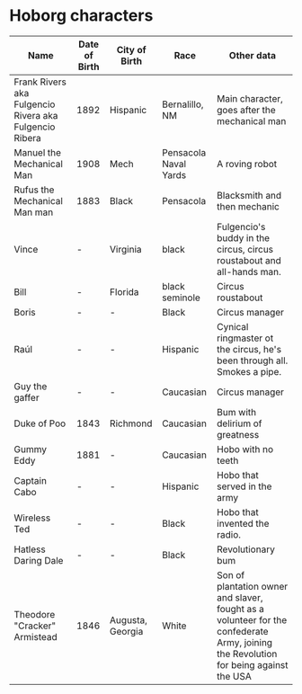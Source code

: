 Hoborg characters
===========

Name | Date of Birth | City of Birth | Race | Other data
--- |--- |--- |--- | ---
Frank Rivers aka Fulgencio Rivera aka Fulgencio Ribera | 1892 | Hispanic | Bernalillo, NM | Main character, goes after the mechanical man
Manuel the Mechanical Man | 1908 | Mech | Pensacola Naval Yards | A roving robot
Rufus the Mechanical Man man | 1883 | Black | Pensacola | Blacksmith and then mechanic
Vince |- | Virginia | black | Fulgencio's buddy in the circus, circus roustabout and all-hands man.
Bill |- | Florida | black seminole | Circus roustabout
Boris |- |- | Black | Circus manager
Raúl  |- |- | Hispanic | Cynical ringmaster ot the circus, he's been through all. Smokes a pipe. 
Guy the gaffer |- |- | Caucasian | Circus manager 
Duke of Poo |1843|Richmond| Caucasian | Bum with  delirium of greatness
Gummy Eddy | 1881 |-| Caucasian | Hobo with no teeth
Captain Cabo |- |- | Hispanic | Hobo that served in the army
Wireless Ted |- |- | Black | Hobo that invented the radio.
Hatless Daring Dale |- |- | Black | Revolutionary bum
Theodore "Cracker" Armistead | 1846 | Augusta, Georgia | White | Son of plantation owner and slaver, fought as a volunteer for the confederate Army, joining the Revolution for being against the USA

